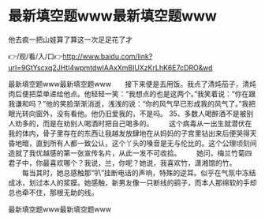 # 最新填空题www最新填空题www
他去疯一把山娃算了算这一次足足花了才

👉/观/看/入/口👉http://www.baidu.com/link?url=9GtYscxq2JHtl4wpmtdwIAAxXmBlUXzKrLhK6E7cDRO&wd

最新填空题www最新填空题www　　接下来便是去用饭。我点了清炖茄子，清炖肉后便把菜单递给他点。他轻轻一笑：“我想点的也是这两个。”我笑着说：“你在跟我谦和吗？”他的笑脸渐渐消逝，浅浅的说：“你的风气早已形成我的风气了。”我把眼光转向窗外，没有看他。他仍旧爱我的，不是吗。
	35、多数人喝醉酒不是被别人劝多的，而是在劝别人喝酒时把自己喝多的。
　　这个病毒从一出生就潜伏在我的体内，骨子里存在的东西让我越发放肆地在从妈妈的子宫里钻出来后便哭得天昏地暗，直到所有人都一致公认，这个丫头的嗓音是无与伦比的。这个公理顷刻间造就了我优越感的第一张宣传名片，从此一发不可收拾。
　　她问，梅兰竹菊四君子中，你最喜欢哪个？我说，兰，你呢？她说，我喜欢竹，潇湘馆的竹。
　　每当其时，她总感触那“叭”挂断电话的声响，特殊的逆耳。似乎在气氛中冻结成冰，划过本人的浆膜。她感触，新男友像一只断线的鹞子，而本人那绵软的手却总也牵不住，那根无助的线。

最新填空题www最新填空题www
